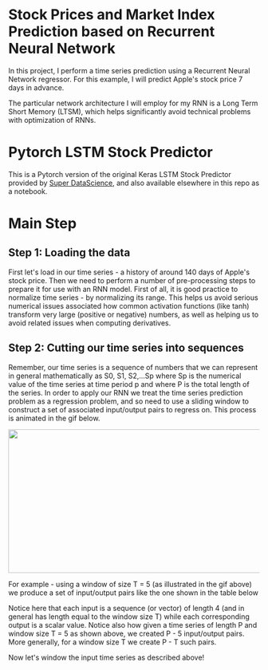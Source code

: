 # Stock Prices and Market Index Prediction based on Recurrent Neural Network
In this project, I perform a time series prediction using a Recurrent Neural Network regressor. For this example, I will predict Apple's stock price 7 days in advance.

The particular network architecture I will employ for my RNN is a Long Term Short Memory (LTSM), which helps significantly avoid technical problems with optimization of RNNs.

# Pytorch LSTM Stock Predictor

This is a Pytorch version of the original Keras LSTM Stock Predictor provided by [Super DataScience](https://www.superdatascience.com/deep-learning/), and also available elsewhere in this repo as a notebook.

# Main Step
## Step 1: Loading the data
First let's load in our time series - a history of around 140 days of Apple's stock price. Then we need to perform a number of pre-processing steps to prepare it for use with an RNN model. First of all, it is good practice to normalize time series - by normalizing its range.  This helps us avoid serious numerical issues associated how common activation functions (like tanh) transform very large (positive or negative) numbers, as well as helping us to avoid related issues when computing derivatives.

## Step 2:  Cutting our time series into sequences

Remember, our time series is a sequence of numbers that we can represent in general mathematically as S0, S1, S2,...Sp
where Sp is the numerical value of the time series at time period p and where P is the total length of the series.  In order to apply our RNN we treat the time series prediction problem as a regression problem, and so need to use a sliding window to construct a set of associated input/output pairs to regress on.  This process is animated in the gif below.

<img src="https://github.com/tonylaioffer/stock-prediction-lstm-using-keras/raw/master/images/timeseries_windowing_training.gif" width=600 height=288/>

For example - using a window of size T = 5 (as illustrated in the gif above) we produce a set of input/output pairs like the one shown in the table below


Notice here that each input is a sequence (or vector) of length 4 (and in general has length equal to the window size T) while each corresponding output is a scalar value.  Notice also how given a time series of length P and window size T = 5 as shown above, we created P - 5  input/output pairs.  More generally, for a window size T we create P - T such pairs.

Now let's window the input time series as described above! 
